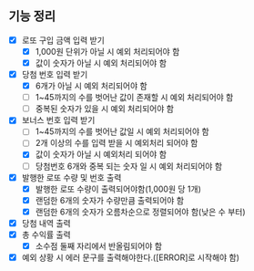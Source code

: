 ## 기능 정리
- [X] 로또 구입 금액 입력 받기
    - [X] 1,000원 단위가 아닐 시 예외 처리되어야 함
    - [X] 값이 숫자가 아닐 시 예외 처리되어야 함
- [X] 당첨 번호 입력 받기
    - [X] 6개가 아닐 시 예외 처리되어야 함
    - [ ] 1~45까지의 수를 벗어난 값이 존재할 시 예외 처리되어야 함
    - [ ] 중복된 숫자가 있을 시 예외 처리되어야 함
- [X] 보너스 번호 입력 받기
    - [ ] 1~45까지의 수를 벗어난 값일 시 예외 처리되어야 함
    - [ ] 2개 이상의 수를 입력 받을 시 예외처리 되어야 함
    - [X] 값이 숫자가 아닐 시 예외처리 되어야 함
    - [ ] 당첨번호 6개와 중복 되는 숫자 일 시 예외 처리되어야 함
- [X] 발행한 로또 수량 및 번호 출력
    - [X] 발행한 로또 수량이 출력되어야함(1,000원 당 1개)
    - [X] 랜덤한 6개의 숫자가 수량만큼 출력되어야 함
    - [X] 랜덤한 6개의 숫자가 오름차순으로 정렬되어야 함(낮은 수 부터)
- [X] 당첨 내역 출력
- [X] 총 수익률 출력
    - [X] 소수점 둘째 자리에서 반올림되어야 함
- [X] 예외 상황 시 에러 문구를 출력해야한다.([ERROR]로 시작해야 함)